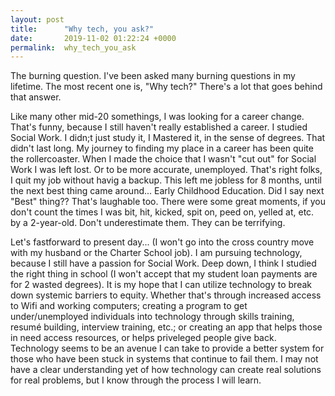 ```yaml
---
layout: post
title:      "Why tech, you ask?"
date:       2019-11-02 01:22:24 +0000
permalink:  why_tech_you_ask
---
```



The burning question. I've been asked many burning questions in my lifetime. The most recent one is, "Why tech?" There's a lot that goes behind that answer. 

Like many other mid-20 somethings, I was looking for a career change. That's funny, because I still haven't really established a career. I studied Social Work. I didn;t just study it, I Mastered it, in the sense of degrees. That didn't last long. My journey to finding my place in a career has been quite the rollercoaster. When I made the choice that I wasn't "cut out" for Social Work I was left lost. Or to be more accurate, unemployed. That's right folks, I quit my job without havig a backup. This left me jobless for 8 months, until the next best thing came around... Early Childhood Education. Did I say next "Best" thing?? That's laughable too. There were some great moments, if you don't count the times I was bit, hit, kicked, spit on, peed on, yelled at, etc. by a 2-year-old. Don't underestimate them. They can be terrifying. 

Let's fastforward to present day... (I won't go into the cross country move with my husband or the Charter School job). I am pursuing technology, because I still have a passion for Social Work. Deep down, I think I studied the right thing in school (I won't accept that my student loan payments are for 2 wasted degrees). It is my hope that I can utilize technology to break down systemic barriers to equity. Whether that's through increased access to Wifi and working computers; creating a program to get under/unemployed individuals into technology through skills training, resumé building, interview training, etc.; or creating an app that helps those in need access resources, or helps priveleged people give back. Technology seems to be an avenue I can take to provide a better system for those who have been stuck in systems that continue to fail them. I may not have a clear understanding yet of how technology can create real solutions for real problems, but I know through the process I will learn.
